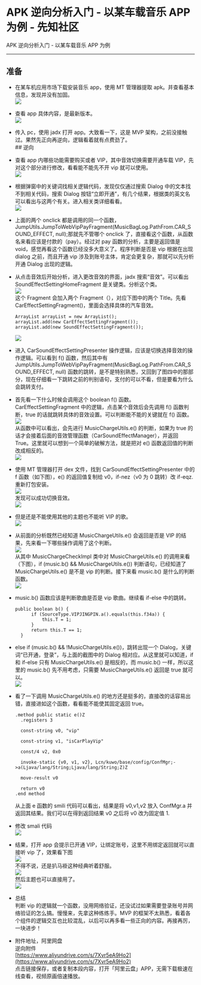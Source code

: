 

# APK 逆向分析入门 - 以某车载音乐 APP 为例 - 先知社区

APK 逆向分析入门 - 以某车载音乐 APP 为例

- - -

## 准备

-   在某车机应用市场下载安装音乐 app，使用 MT 管理器提取 apk。并查看基本信息，发现并没有加固。  
    [![](assets/1699257111-285e3ea8b018c1ad4d3409e4cafd5ccc.jpg)](https://xzfile.aliyuncs.com/media/upload/picture/20231104165622-06d8ad18-7af0-1.jpg)
-   查看 app 具体内容，是最新版本。  
    [![](assets/1699257111-00d605d99ade93fcb77e70217758243d.png)](https://xzfile.aliyuncs.com/media/upload/picture/20231103200702-7faa5548-7a41-1.png)
-   传入 pc，使用 jadx 打开 app。大致看一下，这是 MVP 架构，之前没接触过。果然先正向再逆向，逻辑看着就有点费劲了。  
    \## 逆向
-   查看 app 内哪些功能需要购买或者 VIP，其中音效切换需要开通车载 VIP，先对这个部分进行修改，看看能不能先不开 vip 就可以使用。  
    [![](assets/1699257111-521c6a038955185fb4a89fff48bae42d.png)](https://xzfile.aliyuncs.com/media/upload/picture/20231103201132-20798e9e-7a42-1.png)
-   根据弹窗中的关键词找相关逻辑代码，发现仅仅通过搜索 Dialog 中的文本找不到相关代码，搜索 Dialog 按钮“立即开通”，有几个结果，根据类的英文名可以看出与这两个有关。进入相关类详细看看。  
    [![](assets/1699257111-3aa886184d86e57341c47832e1d333b8.png)](https://xzfile.aliyuncs.com/media/upload/picture/20231103203420-500f1860-7a45-1.png)
-   上面的两个 onclick 都是调用的同一个函数，JumpUtils.JumpToWebVipPayFragment(MusicBagLog.PathFrom.CAR\_SOUND\_EFFECT, null);那就先不管哪个 onclick 了，直接看这个函数，从函数名来看应该是付款的（pay）。经过对 pay 函数的分析，主要是返回值是 void，感觉再看这个函数已经没多大意义了。程序判断是否是 vip 根据在出现 dialog 之前，而且开通 vip 涉及到账号主体，肯定会更复杂，那就可以先分析开通 Dialog 出现的逻辑。
-   从点击音效后开始分析，进入更改音效的界面，jadx 搜索“音效”。可以看出 SoundEffectSettingHomeFragment 是关键类。分析这个类。  
    [![](assets/1699257111-d8c4a545aeccbe1bba29116c54cd1bf9.png)](https://xzfile.aliyuncs.com/media/upload/picture/20231103211028-5bc4fb52-7a4a-1.png)  
    这个 Fragment 会加入两个 Fragment（），对应下图中的两个 Title。先看 CarEffectSettingFragment()，里面会选择具体的汽车音效。
    
    ```plain
    ArrayList arrayList = new ArrayList();
    arrayList.add(new CarEffectSettingFragment());
    arrayList.add(new SoundEffectSettingFragment());
    ```
    
    [![](assets/1699257111-5f51c76f355450c4c128cd1ad48ef9ea.png)](https://xzfile.aliyuncs.com/media/upload/picture/20231103212400-401e88ee-7a4c-1.png)
-   进入 CarSoundEffectSettingPresenter 操作逻辑，应该是切换选择音效的操作逻辑。可以看到 f() 函数，然后其中有 JumpUtils.JumpToWebVipPayFragment(MusicBagLog.PathFrom.CAR\_SOUND\_EFFECT, null) 函数的跳转，是不是特别熟悉，又回到了图四中的那部分，现在仔细看一下跳转之前的判别语句，支付的可以不看，但是要看为什么会跳转支付。
-   首先看一下什么时候会调用这个 boolean f() 函数。CarEffectSettingFragment 中的逻辑，点击某个音效后会先调用 f() 函数判断，true 的话就跳转具体的音效设置。可以判断能不能的关键就在 f() 函数。  
    [![](assets/1699257111-38a35395f1509890c8590a7c24983e5f.png)](https://xzfile.aliyuncs.com/media/upload/picture/20231104095113-a246c280-7ab4-1.png)  
    从函数中可以看出，会先进行 MusicChargeUtils.e() 的判断，如果为 true 的话才会接着后面的音效管理函数（CarSoundEffectManager），并返回 True。这里就可以想到一个简单的破解方法，就是把对 e() 函数返回值的判断改成相反的。  
    [![](assets/1699257111-da8ff59cd9c7625903ae0af1d9148002.png)](https://xzfile.aliyuncs.com/media/upload/picture/20231104095007-7b66edac-7ab4-1.png)
-   使用 MT 管理器打开 dex 文件，找到 CarSoundEffectSettingPresenter 中的 f 函数（如下图），e() 的返回值复制给 v0，if-nez（v0 为 0 跳转）改 if-eqz.重新打包安装。  
    [![](assets/1699257111-3e96823a288a623cf07dec328b53b533.png)](https://xzfile.aliyuncs.com/media/upload/picture/20231104100750-f496fa76-7ab6-1.png)  
    发现可以成功切换音效。  
    [![](assets/1699257111-e39cee6fab24f5dd65a7fec197f1b5e9.png)](https://xzfile.aliyuncs.com/media/upload/picture/20231104102740-ba4feeec-7ab9-1.png)
-   但是还是不能使用其他的主题也不能听 VIP 的歌。  
    [![](assets/1699257111-38acd753d21f1960f61b446e21f044a2.png)](https://xzfile.aliyuncs.com/media/upload/picture/20231104102918-f4827ff8-7ab9-1.png)
-   从前面的分析既然已经知道 MusicChargeUtils.e() 会返回是否是 VIP 的结果，先来看一下哪些操作调用了这个判断。  
    [![](assets/1699257111-80b4fee753248ab841ae3001f16079e2.png)](https://xzfile.aliyuncs.com/media/upload/picture/20231104103307-7d2d7cb8-7aba-1.png)  
    从其中 MusicChargeCheckImpl 类中对 MusicChargeUtils.e() 的调用来看（下图），if (music.b() && MusicChargeUtils.e()) 判断语句，已经知道了 MusicChargeUtils.e() 是不是 vip 的判断。接下来看 music.b() 是什么的判断函数。  
    [![](assets/1699257111-6f9891a9be1c398b99ca40fd2c917ac5.png)](https://xzfile.aliyuncs.com/media/upload/picture/20231104103626-f3d7dfac-7aba-1.png)
-   music.b() 函数应该是判断歌曲是否是 vip 歌曲。继续看 if-else 中的跳转。
    
    ```plain
    public boolean b() {
          if (SourceType.VIPJINGPIN.a().equals(this.f34a)) {
              this.T = 1;
          }
          return this.T == 1;
      }
    ```
    
-   else if (music.b() && !MusicChargeUtils.e())，跳转出现一个 Dialog，关键词“已开通，登录”，与上面的截图中的 Dialog 相对应。从这里就可以知道，if 和 if-else 只有 MusicChargeUtils.e() 是相反的，而 music.b() 一样，所以这里的 music.b() 先不用考虑，只需要 MusicChargeUtils.e() 返回是 true 就可以。  
    [![](assets/1699257111-d0ed6ab60d3042e471a46dbd925d03a1.png)](https://xzfile.aliyuncs.com/media/upload/picture/20231104104437-1808d90c-7abc-1.png)
-   看了一下调用 MusicChargeUtils.e() 的地方还是挺多的，直接改的话容易出错，直接进如这个函数，看看能不能使其固定返回 true。
    
    ```plain
    .method public static e()Z
      .registers 3
    
      const-string v0, "vip"
    
      const-string v1, "isCarPlayVip"
    
      const/4 v2, 0x0
    
      invoke-static {v0, v1, v2}, Lcn/kuwo/base/config/ConfMgr;->a(Ljava/lang/String;Ljava/lang/String;Z)Z
    
      move-result v0
    
      return v0
    .end method
    ```
    
    从上面 e 函数的 smili 代码可以看出，结果是将 v0,v1,v2 放入 ConfMgr.a 并返回其结果。我们可以在得到返回结果 v0 之后将 v0 改为固定值 1.
    
-   修改 smali 代码  
    [![](assets/1699257111-264a5fc575d46ffbe2df854cc7e0cdfb.png)](https://xzfile.aliyuncs.com/media/upload/picture/20231104105236-35a311a2-7abd-1.png)
-   结果，打开 app 会提示已开通 VIP，让绑定账号，这里不用绑定返回就可以直接听 vip 了，效果看下图  
    [![](assets/1699257111-8631022974e1320a1a078a2162550612.png)](https://xzfile.aliyuncs.com/media/upload/picture/20231104105641-c7cd833c-7abd-1.png)  
    不得不说，还是扒马褂这种经典听着舒服。  
    [![](assets/1699257111-01aec6f2de810d4dd1a07f7779fb2034.png)](https://xzfile.aliyuncs.com/media/upload/picture/20231104105701-d3d6a262-7abd-1.png)  
    然后主题也可以直接用了。  
    [![](assets/1699257111-dfb01fdb4c31beaf56117e3e8289306c.png)](https://xzfile.aliyuncs.com/media/upload/picture/20231104105731-e56effb0-7abd-1.png)
-   总结  
    判断 vip 的逻辑就一个函数，没用网络验证，还没试过如果需要登录账号并网络验证的怎么搞。慢慢来，先拿这种练练手。MVP 的框架不太熟悉，看着各个组件的逻辑交互也比较混乱，以后可以再多看一些正向的内容。再接再厉，一块进步！
-   附件地址，阿里网盘  
    逆向附件  
    [https://www.aliyundrive.com/s/7Xvr5eA9Ho2](https://www.aliyundrive.com/s/7Xvr5eA9Ho2)  
    点击链接保存，或者复制本段内容，打开「阿里云盘」APP，无需下载极速在线查看，视频原画倍速播放。
